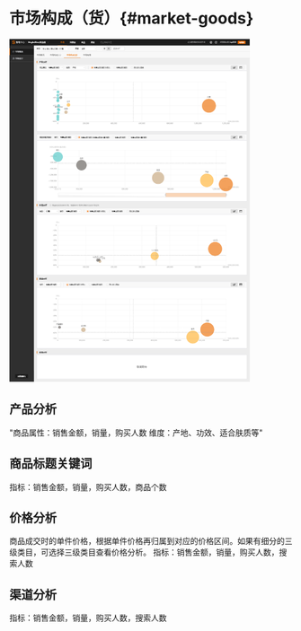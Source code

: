 # 市场构成（货）{#market-goods}

<img src="images/strategy-market-composition.png" width="85%" />

## 产品分析

"商品属性：销售金额，销量，购买人数
维度：产地、功效、适合肤质等"


## 商品标题关键词

指标：销售金额，销量，购买人数，商品个数


## 价格分析

商品成交时的单件价格，根据单件价格再归属到对应的价格区间。如果有细分的三级类目，可选择三级类目查看价格分析。
指标：销售金额，销量，购买人数，搜索人数


## 渠道分析

指标：销售金额，销量，购买人数，搜索人数

